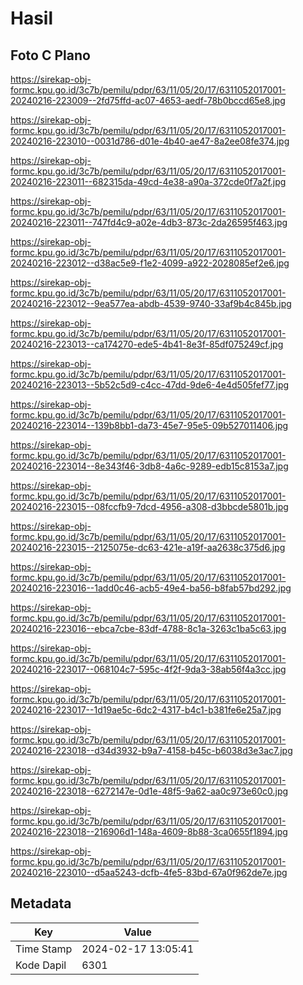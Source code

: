 # Hasil

## Foto C Plano

https://sirekap-obj-formc.kpu.go.id/3c7b/pemilu/pdpr/63/11/05/20/17/6311052017001-20240216-223009--2fd75ffd-ac07-4653-aedf-78b0bccd65e8.jpg

https://sirekap-obj-formc.kpu.go.id/3c7b/pemilu/pdpr/63/11/05/20/17/6311052017001-20240216-223010--0031d786-d01e-4b40-ae47-8a2ee08fe374.jpg

https://sirekap-obj-formc.kpu.go.id/3c7b/pemilu/pdpr/63/11/05/20/17/6311052017001-20240216-223011--682315da-49cd-4e38-a90a-372cde0f7a2f.jpg

https://sirekap-obj-formc.kpu.go.id/3c7b/pemilu/pdpr/63/11/05/20/17/6311052017001-20240216-223011--747fd4c9-a02e-4db3-873c-2da26595f463.jpg

https://sirekap-obj-formc.kpu.go.id/3c7b/pemilu/pdpr/63/11/05/20/17/6311052017001-20240216-223012--d38ac5e9-f1e2-4099-a922-2028085ef2e6.jpg

https://sirekap-obj-formc.kpu.go.id/3c7b/pemilu/pdpr/63/11/05/20/17/6311052017001-20240216-223012--9ea577ea-abdb-4539-9740-33af9b4c845b.jpg

https://sirekap-obj-formc.kpu.go.id/3c7b/pemilu/pdpr/63/11/05/20/17/6311052017001-20240216-223013--ca174270-ede5-4b41-8e3f-85df075249cf.jpg

https://sirekap-obj-formc.kpu.go.id/3c7b/pemilu/pdpr/63/11/05/20/17/6311052017001-20240216-223013--5b52c5d9-c4cc-47dd-9de6-4e4d505fef77.jpg

https://sirekap-obj-formc.kpu.go.id/3c7b/pemilu/pdpr/63/11/05/20/17/6311052017001-20240216-223014--139b8bb1-da73-45e7-95e5-09b527011406.jpg

https://sirekap-obj-formc.kpu.go.id/3c7b/pemilu/pdpr/63/11/05/20/17/6311052017001-20240216-223014--8e343f46-3db8-4a6c-9289-edb15c8153a7.jpg

https://sirekap-obj-formc.kpu.go.id/3c7b/pemilu/pdpr/63/11/05/20/17/6311052017001-20240216-223015--08fccfb9-7dcd-4956-a308-d3bbcde5801b.jpg

https://sirekap-obj-formc.kpu.go.id/3c7b/pemilu/pdpr/63/11/05/20/17/6311052017001-20240216-223015--2125075e-dc63-421e-a19f-aa2638c375d6.jpg

https://sirekap-obj-formc.kpu.go.id/3c7b/pemilu/pdpr/63/11/05/20/17/6311052017001-20240216-223016--1add0c46-acb5-49e4-ba56-b8fab57bd292.jpg

https://sirekap-obj-formc.kpu.go.id/3c7b/pemilu/pdpr/63/11/05/20/17/6311052017001-20240216-223016--ebca7cbe-83df-4788-8c1a-3263c1ba5c63.jpg

https://sirekap-obj-formc.kpu.go.id/3c7b/pemilu/pdpr/63/11/05/20/17/6311052017001-20240216-223017--068104c7-595c-4f2f-9da3-38ab56f4a3cc.jpg

https://sirekap-obj-formc.kpu.go.id/3c7b/pemilu/pdpr/63/11/05/20/17/6311052017001-20240216-223017--1d19ae5c-6dc2-4317-b4c1-b381fe6e25a7.jpg

https://sirekap-obj-formc.kpu.go.id/3c7b/pemilu/pdpr/63/11/05/20/17/6311052017001-20240216-223018--d34d3932-b9a7-4158-b45c-b6038d3e3ac7.jpg

https://sirekap-obj-formc.kpu.go.id/3c7b/pemilu/pdpr/63/11/05/20/17/6311052017001-20240216-223018--6272147e-0d1e-48f5-9a62-aa0c973e60c0.jpg

https://sirekap-obj-formc.kpu.go.id/3c7b/pemilu/pdpr/63/11/05/20/17/6311052017001-20240216-223018--216906d1-148a-4609-8b88-3ca0655f1894.jpg

https://sirekap-obj-formc.kpu.go.id/3c7b/pemilu/pdpr/63/11/05/20/17/6311052017001-20240216-223010--d5aa5243-dcfb-4fe5-83bd-67a0f962de7e.jpg


## Metadata

| Key        | Value               |
| ---------- | ------------------- |
| Time Stamp | 2024-02-17 13:05:41 |
| Kode Dapil | 6301                |



